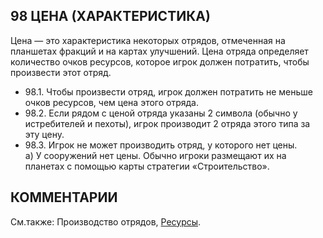 98 ЦЕНА (ХАРАКТЕРИСТИКА)
---

Цена — это характеристика некоторых отрядов, отмеченная на планшетах фракций и на картах улучшений. Цена отряда определяет количество очков ресурсов, которое игрок должен потратить, чтобы произвести этот отряд.  
* 98.1. Чтобы произвести отряд, игрок должен потратить не меньше очков ресурсов, чем цена этого отряда.
* 98.2. Если рядом с ценой отряда указаны 2 символа (обычно у истребителей и пехоты), игрок производит 2 отряда этого типа за эту цену.
* 98.3.  Игрок не может производить отряд, у которого нет цены.  
  а) У сооружений нет цены. Обычно игроки размещают их на планетах с помощью карты стратегии «Строительство».

КОММЕНТАРИИ
---

См.также: Производство отрядов, [Ресурсы](resources.md).
